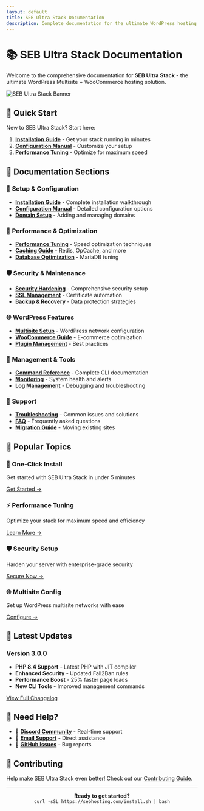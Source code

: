 ```yaml
---
layout: default
title: SEB Ultra Stack Documentation
description: Complete documentation for the ultimate WordPress hosting stack
---
```


# 📚 SEB Ultra Stack Documentation

Welcome to the comprehensive documentation for **SEB Ultra Stack** - the ultimate WordPress Multisite + WooCommerce hosting solution.

![SEB Ultra Stack Banner](../banner.png)

## 🚀 Quick Start

New to SEB Ultra Stack? Start here:

1. **[Installation Guide](installation/)** - Get your stack running in minutes
2. **[Configuration Manual](configuration/)** - Customize your setup
3. **[Performance Tuning](performance/)** - Optimize for maximum speed

## 📖 Documentation Sections

### 🔧 **Setup & Configuration**
- **[Installation Guide](installation/)** - Complete installation walkthrough
- **[Configuration Manual](configuration/)** - Detailed configuration options
- **[Domain Setup](domain-setup/)** - Adding and managing domains

### 🚀 **Performance & Optimization**
- **[Performance Tuning](performance/)** - Speed optimization techniques
- **[Caching Guide](caching/)** - Redis, OpCache, and more
- **[Database Optimization](database-optimization/)** - MariaDB tuning

### 🛡️ **Security & Maintenance**
- **[Security Hardening](security/)** - Comprehensive security setup
- **[SSL Management](ssl-management/)** - Certificate automation
- **[Backup & Recovery](backup/)** - Data protection strategies

### 🌐 **WordPress Features**
- **[Multisite Setup](multisite/)** - WordPress network configuration
- **[WooCommerce Guide](woocommerce/)** - E-commerce optimization
- **[Plugin Management](plugin-management/)** - Best practices

### 🔧 **Management & Tools**
- **[Command Reference](commands/)** - Complete CLI documentation
- **[Monitoring](monitoring/)** - System health and alerts
- **[Log Management](logs/)** - Debugging and troubleshooting

### 🚨 **Support**
- **[Troubleshooting](troubleshooting/)** - Common issues and solutions
- **[FAQ](faq/)** - Frequently asked questions
- **[Migration Guide](migration/)** - Moving existing sites

## 🎯 Popular Topics

<div class="grid">
  <div class="card">
    <h3>🚀 One-Click Install</h3>
    <p>Get started with SEB Ultra Stack in under 5 minutes</p>
    <a href="installation/">Get Started →</a>
  </div>
  
  <div class="card">
    <h3>⚡ Performance Tuning</h3>
    <p>Optimize your stack for maximum speed and efficiency</p>
    <a href="performance/">Learn More →</a>
  </div>
  
  <div class="card">
    <h3>🛡️ Security Setup</h3>
    <p>Harden your server with enterprise-grade security</p>
    <a href="security/">Secure Now →</a>
  </div>
  
  <div class="card">
    <h3>🌐 Multisite Config</h3>
    <p>Set up WordPress multisite networks with ease</p>
    <a href="multisite/">Configure →</a>
  </div>
</div>

## 🔄 Latest Updates

### Version 3.0.0
- **PHP 8.4 Support** - Latest PHP with JIT compiler
- **Enhanced Security** - Updated Fail2Ban rules
- **Performance Boost** - 25% faster page loads
- **New CLI Tools** - Improved management commands

[View Full Changelog](https://github.com/sebhosting/seb-ultra-stack/blob/main/CHANGELOG.md)

## 🤝 Need Help?

- 💬 **[Discord Community](https://discord.gg/sebhosting)** - Real-time support
- 📧 **[Email Support](mailto:support@sebhosting.com)** - Direct assistance
- 🐛 **[GitHub Issues](https://github.com/sebhosting/seb-ultra-stack/issues)** - Bug reports

## 🌟 Contributing

Help make SEB Ultra Stack even better! Check out our [Contributing Guide](https://github.com/sebhosting/seb-ultra-stack/blob/main/CONTRIBUTING.md).

---

<div align="center">
  <strong>Ready to get started?</strong><br>
  <code>curl -sSL https://sebhosting.com/install.sh | bash</code>
</div>
